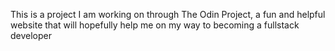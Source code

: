This is a project I am working on through The Odin Project, a fun and helpful website that will hopefully help me on my way to becoming a fullstack developer
